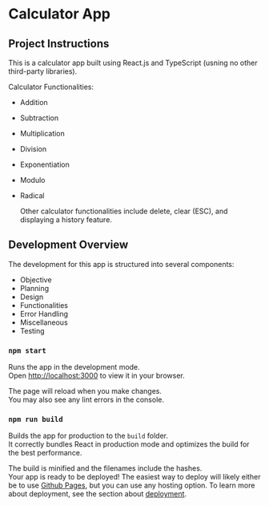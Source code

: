 # Calculator App

## Project Instructions

This is a calculator app built using React.js and TypeScript (usning no other third-party libraries). 


Calculator Functionalities:
* Addition
* Subtraction
* Multiplication
* Division
* Exponentiation
* Modulo
* Radical

  Other calculator functionalities include delete, clear (ESC), and displaying a history feature.

## Development Overview

The development for this app is structured into several components:
* Objective
* Planning
* Design
* Functionalities
* Error Handling
* Miscellaneous
* Testing

### `npm start`

Runs the app in the development mode.\
Open [http://localhost:3000](http://localhost:3000) to view it in your browser.

The page will reload when you make changes.\
You may also see any lint errors in the console.

### `npm run build`

Builds the app for production to the `build` folder.\
It correctly bundles React in production mode and optimizes the build for the best performance.

The build is minified and the filenames include the hashes.\
Your app is ready to be deployed! The easiest way to deploy will likely either be to use [Github Pages](https://docs.github.com/en/pages/getting-started-with-github-pages/about-github-pages), but you can use any hosting option. To learn more about deployment, see the section about [deployment](https://facebook.github.io/create-react-app/docs/deployment).
